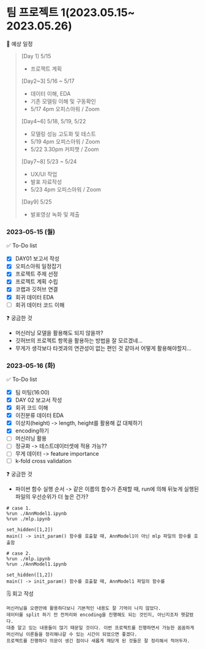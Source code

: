 # 팀 프로젝트 1(2023.05.15~ 2023.05.26)

📅 예상 일정
> [Day 1] 5/15
> - 프로젝트 계획
> 
> [Day2~3] 5/16 ~ 5/17
> - 데이터 이해, EDA
> - 기존 모델링 이해 및 구동확인
> - 5/17 4pm 오피스아워 / Zoom
> 
> [Day4~6] 5/18, 5/19, 5/22
> - 모델링 성능 고도화 및 테스트
> - 5/19 4pm 오피스아워 / Zoom
> - 5/22 3.30pm 커피챗 / Zoom
> 
> [Day7~8] 5/23 ~ 5/24
> - UX/UI 작업
> - 발표 자료작성
> - 5/23 4pm 오피스아워 / Zoom
> 
> [Day9] 5/25
> - 발표영상 녹화 및 제출

### 2023-05-15 (월)
✅ To-Do list
- [x] DAY01 보고서 작성
- [x] 오피스아워 일정잡기
- [x] 프로젝트 주제 선정
- [x] 프로젝트 계획 수립
- [x] 코랩과 깃허브 연결
- [x] 회귀 데이터 EDA
- [ ] 회귀 데이터 코드 이해

❓ 궁금한 것
- 머신러닝 모델을 활용해도 되지 않을까?
- 깃허브의 프로젝트 항목을 활용하는 방법을 잘 모르겠네...
- 무게가 생각보다 타겟과의 연관성이 없는 편인 것 같아서 어떻게 활용해야할지...

### 2023-05-16 (화)
✅ To-Do list
- [x] 팀 미팅(16:00)
- [x] DAY 02 보고서 작성
- [x] 회귀 코드 이해
- [x] 이진분류 데이터 EDA
- [x] 이상치(height) -> length, height를 활용해 값 대체하기
- [x] encoding하기
- [ ] 머신러닝 활용
- [ ] 정규화 -> 테스트데이터셋에 적용 가능??
- [ ] 무게 데이터 -> feature importance
- [ ] k-fold cross validation

❓ 궁금한 것
- 파이썬 함수 실행 순서 -> 같은 이름의 함수가 존재할 때, run에 의해 뒤늦게 실행된 파일의 우선순위가 더 높은 건가?
```
# case 1.
%run ./AnnModel1.ipynb
%run ./mlp.ipynb

set_hidden([1,2])
main() -> init_param() 함수를 호출할 때, AnnModel1이 아닌 mlp 파일의 함수를 호출함

# case 2.
%run ./mlp.ipynb
%run ./AnnModel1.ipynb

set_hidden([1,2])
main() -> init_param() 함수를 호출할 때, AnnModel1 파일의 함수를 
```

🗒️ 회고 작성
```
머신러닝을 오랜만에 활용하다보니 기본적인 내용도 잘 기억이 나지 않았다.
데이터를 split 하기 전 전처리와 encoding을 진행해도 되는 것인지, 아닌지조차 헷갈렸다. 
대충 알고 있는 내용들이 많기 때문일 것이다. 이번 프로젝트를 진행하면서 가능한 꼼꼼하게 머신러닝 이론들을 정리해나갈 수 있는 시간이 되었으면 좋겠다.
프로젝트를 진행하다 의문이 생긴 점이나 새롭게 깨닫게 된 것들은 잘 정리해서 적어두자. 
```

